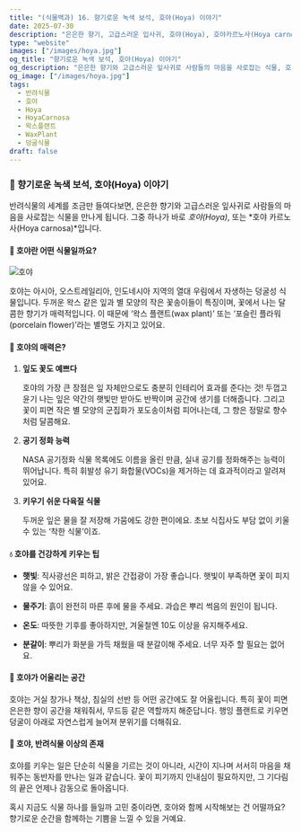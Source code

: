 ```yaml
---
title: "(식물백과) 16. 향기로운 녹색 보석, 호야(Hoya) 이야기"
date: 2025-07-30
description: "은은한 향기, 고급스러운 입사귀, 호야(Hoya), 호야카르노사(Hoya carnosa)"
type: "website"
images: ["/images/hoya.jpg"]
og_title: "향기로운 녹색 보석, 호야(Hoya) 이야기"
og_description: "은은한 향기와 고급스러운 잎사귀로 사람들의 마음을 사로잡는 식물, 호야 이야기"
og_image: ["/images/hoya.jpg"]
tags:
  - 반려식물
  - 호야
  - Hoya
  - HoyaCarnosa
  - 왁스플랜트
  - WaxPlant
  - 덩굴식물
draft: false
---
```


### 🌿 향기로운 녹색 보석, 호야(Hoya) 이야기

  

반려식물의 세계를 조금만 들여다보면, 은은한 향기와 고급스러운 잎사귀로 사람들의 마음을 사로잡는 식물을 만나게 됩니다. 그중 하나가 바로 _호야(Hoya)_, 또는 *호야 카르노사(Hoya carnosa)*입니다.

  

#### 🌼 호야란 어떤 식물일까요?

![호야](/images/hoya.jpg)  

호야는 아시아, 오스트레일리아, 인도네시아 지역의 열대 우림에서 자생하는 덩굴성 식물입니다. 두꺼운 왁스 같은 잎과 별 모양의 작은 꽃송이들이 특징이며, 꽃에서 나는 달콤한 향기가 매력적입니다. 이 때문에 ‘왁스 플랜트(wax plant)’ 또는 ‘포슬린 플라워(porcelain flower)’라는 별명도 가지고 있어요.

  

#### 🌱 호야의 매력은?

1. **잎도 꽃도 예쁘다**
    
    호야의 가장 큰 장점은 잎 자체만으로도 충분히 인테리어 효과를 준다는 것! 두껍고 윤기 나는 잎은 약간의 햇빛만 받아도 반짝이며 공간에 생기를 더해줍니다. 그리고 꽃이 피면 작은 별 모양의 군집화가 포도송이처럼 피어나는데, 그 향은 정말로 향수처럼 달콤해요.
    
2. **공기 정화 능력**
    
    NASA 공기정화 식물 목록에도 이름을 올린 만큼, 실내 공기를 정화해주는 능력이 뛰어납니다. 특히 휘발성 유기 화합물(VOCs)을 제거하는 데 효과적이라고 알려져 있어요.
    
3. **키우기 쉬운 다육질 식물**
    
    두꺼운 잎은 물을 잘 저장해 가뭄에도 강한 편이에요. 초보 식집사도 부담 없이 키울 수 있는 ‘착한 식물’이죠.
    

  

#### 💧 호야를 건강하게 키우는 팁

- **햇빛**: 직사광선은 피하고, 밝은 간접광이 가장 좋습니다. 햇빛이 부족하면 꽃이 피지 않을 수 있어요.
    
- **물주기**: 흙이 완전히 마른 후에 물을 주세요. 과습은 뿌리 썩음의 원인이 됩니다.
    
- **온도**: 따뜻한 기후를 좋아하지만, 겨울철엔 10도 이상을 유지해주세요.
    
- **분갈이**: 뿌리가 화분을 가득 채웠을 때 분갈이해 주세요. 너무 자주 할 필요는 없어요.
    

  

#### 🏡 호야가 어울리는 공간

  

호야는 거실 창가나 책상, 침실의 선반 등 어떤 공간에도 잘 어울립니다. 특히 꽃이 피면 은은한 향이 공간을 채워줘서, 무드등 같은 역할까지 해준답니다. 행잉 플랜트로 키우면 덩굴이 아래로 자연스럽게 늘어져 분위기를 더해줘요.

  

#### 🌸 호야, 반려식물 이상의 존재

  

호야를 키우는 일은 단순히 식물을 기르는 것이 아니라, 시간이 지나며 서서히 마음을 채워주는 동반자를 만나는 일과 같습니다. 꽃이 피기까지 인내심이 필요하지만, 그 기다림의 끝은 언제나 감동으로 돌아옵니다.

  

혹시 지금도 식물 하나를 들일까 고민 중이라면, 호야와 함께 시작해보는 건 어떨까요? 향기로운 순간을 함께하는 기쁨을 느낄 수 있을 거예요.